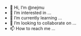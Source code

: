 - 👋 Hi, I’m @nejmu
- 👀 I’m interested in ...
- 🌱 I’m currently learning ...
- 💞️ I’m looking to collaborate on ...
- 📫 How to reach me ...

<!---
nejmu/nejmu is a ✨ special ✨ repository because its `README.md` (this file) appears on your GitHub profile.
You can click the Preview link to take a look at your changes.
--->
